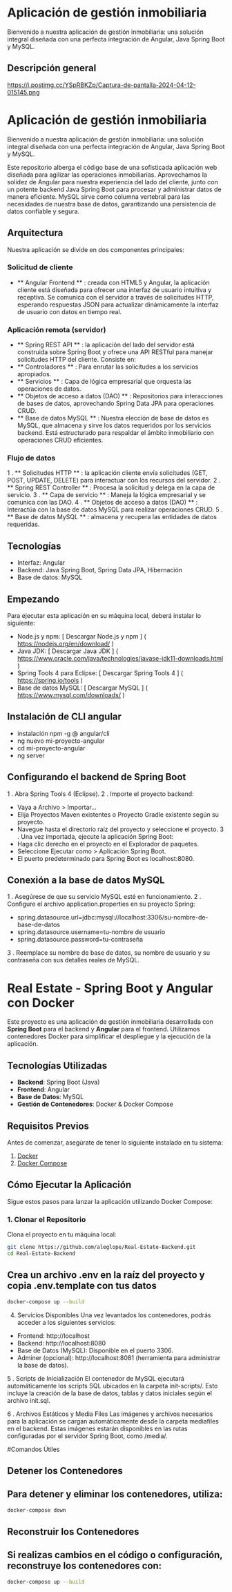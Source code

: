 # Aplicación de gestión inmobiliaria

Bienvenido a nuestra aplicación de gestión inmobiliaria: una solución integral diseñada con una perfecta integración de Angular, Java Spring Boot y MySQL.

## Descripción general

https://i.postimg.cc/YSpRBKZp/Captura-de-pantalla-2024-04-12-015145.png

# Aplicación de gestión inmobiliaria

Bienvenido a nuestra aplicación de gestión inmobiliaria: una solución integral diseñada con una perfecta integración de Angular, Java Spring Boot y MySQL.

Este repositorio alberga el código base de una sofisticada aplicación web diseñada para agilizar las operaciones inmobiliarias. Aprovechamos la solidez de Angular para nuestra experiencia del lado del cliente, junto con un potente backend Java Spring Boot para procesar y administrar datos de manera eficiente. MySQL sirve como columna vertebral para las necesidades de nuestra base de datos, garantizando una persistencia de datos confiable y segura.

## Arquitectura

Nuestra aplicación se divide en dos componentes principales:

### Solicitud de cliente

-  ** Angular Frontend ** : creada con HTML5 y Angular, la aplicación cliente está diseñada para ofrecer una interfaz de usuario intuitiva y receptiva. Se comunica con el servidor a través de solicitudes HTTP, esperando respuestas JSON para actualizar dinámicamente la interfaz de usuario con datos en tiempo real.

### Aplicación remota (servidor)

-  ** Spring REST API ** : la aplicación del lado del servidor está construida sobre Spring Boot y ofrece una API RESTful para manejar solicitudes HTTP del cliente. Consiste en:
  -  ** Controladores ** : Para enrutar las solicitudes a los servicios apropiados.
  -  ** Servicios ** : Capa de lógica empresarial que orquesta las operaciones de datos.
  -  ** Objetos de acceso a datos (DAO) ** : Repositorios para interacciones de bases de datos, aprovechando Spring Data JPA para operaciones CRUD.
-  ** Base de datos MySQL ** : Nuestra elección de base de datos es MySQL, que almacena y sirve los datos requeridos por los servicios backend. Está estructurado para respaldar el ámbito inmobiliario con operaciones CRUD eficientes.

### Flujo de datos

1 .  ** Solicitudes HTTP ** : la aplicación cliente envía solicitudes (GET, POST, UPDATE, DELETE) para interactuar con los recursos del servidor.
2 .  ** Spring REST Controller ** : Procesa la solicitud y delega en la capa de servicio.
3 .  ** Capa de servicio ** : Maneja la lógica empresarial y se comunica con las DAO.
4 .  ** Objetos de acceso a datos (DAO) ** : Interactúa con la base de datos MySQL para realizar operaciones CRUD.
5 .  ** Base de datos MySQL ** : almacena y recupera las entidades de datos requeridas.

## Tecnologías

- Interfaz: Angular
- Backend: Java Spring Boot, Spring Data JPA, Hibernación
- Base de datos: MySQL

## Empezando

Para ejecutar esta aplicación en su máquina local, deberá instalar lo siguiente:

- Node.js y npm: [ Descargar Node.js y npm ] ( https://nodejs.org/en/download/ )
- Java JDK: [ Descargar Java JDK ] ( https://www.oracle.com/java/technologies/javase-jdk11-downloads.html )
- Spring Tools 4 para Eclipse: [ Descargar Spring Tools 4 ] ( https://spring.io/tools )
- Base de datos MySQL: [ Descargar MySQL ] ( https://www.mysql.com/downloads/ )

## Instalación de CLI angular

- instalación npm -g @ angular/cli
- ng nuevo mi-proyecto-angular
- cd mi-proyecto-angular
- ng server

## Configurando el backend de Spring Boot

1 . Abra Spring Tools 4 (Eclipse).
2 . Importe el proyecto backend:
- Vaya a Archivo > Importar...
- Elija Proyectos Maven existentes o Proyecto Gradle existente según su proyecto.
- Navegue hasta el directorio raíz del proyecto y seleccione el proyecto.
3 . Una vez importada, ejecute la aplicación Spring Boot:
- Haga clic derecho en el proyecto en el Explorador de paquetes.
- Seleccione Ejecutar como > Aplicación Spring Boot.
- El puerto predeterminado para Spring Boot es localhost:8080.

## Conexión a la base de datos MySQL

1 . Asegúrese de que su servicio MySQL esté en funcionamiento.
2 . Configure el archivo application.properties en su proyecto Spring:

- spring.datasource.url=jdbc:mysql://localhost:3306/su-nombre-de-base-de-datos
- spring.datasource.username=tu-nombre de usuario
- spring.datasource.password=tu-contraseña

3 . Reemplace su nombre de base de datos, su nombre de usuario y su contraseña con sus detalles reales de MySQL.

# Real Estate - Spring Boot y Angular con Docker

Este proyecto es una aplicación de gestión inmobiliaria desarrollada con **Spring Boot** para el backend y **Angular** para el frontend. Utilizamos contenedores Docker para simplificar el despliegue y la ejecución de la aplicación.

## Tecnologías Utilizadas
- **Backend**: Spring Boot (Java)
- **Frontend**: Angular
- **Base de Datos**: MySQL
- **Gestión de Contenedores**: Docker & Docker Compose

## Requisitos Previos
Antes de comenzar, asegúrate de tener lo siguiente instalado en tu sistema:
1. [Docker](https://www.docker.com/)
2. [Docker Compose](https://docs.docker.com/compose/)

## Cómo Ejecutar la Aplicación

Sigue estos pasos para lanzar la aplicación utilizando Docker Compose:

### 1. Clonar el Repositorio
Clona el proyecto en tu máquina local:
```bash
git clone https://github.com/aleglope/Real-Estate-Backend.git
cd Real-Estate-Backend
```
## Crea un archivo .env en la raíz del proyecto y copia .env.template con tus datos
```bash
docker-compose up --build
```
4. Servicios Disponibles
Una vez levantados los contenedores, podrás acceder a los siguientes servicios:

- Frontend: http://localhost
- Backend: http://localhost:8080
- Base de Datos (MySQL): Disponible en el puerto 3306.
- Adminer (opcional): http://localhost:8081 (herramienta para administrar la base de datos).

5 . Scripts de Inicialización
El contenedor de MySQL ejecutará automáticamente los scripts SQL ubicados en la carpeta init-scripts/. Esto incluye la creación de la base de datos, tablas y datos iniciales según el archivo init.sql.

6 . Archivos Estáticos y Media Files
Las imágenes y archivos necesarios para la aplicación se cargan automáticamente desde la carpeta mediafiles en el backend. Estas imágenes estarán disponibles en las rutas configuradas por el servidor Spring Boot, como /media/<nombre-imagen>.

#Comandos Útiles
## Detener los Contenedores
## Para detener y eliminar los contenedores, utiliza:

```bash
docker-compose down
```
## Reconstruir los Contenedores
## Si realizas cambios en el código o configuración, reconstruye los contenedores con:

```bash
docker-compose up --build
```

